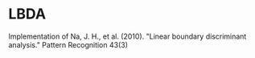 # LBDA
Implementation of Na, J. H., et al. (2010). "Linear boundary discriminant analysis." Pattern Recognition 43(3)
